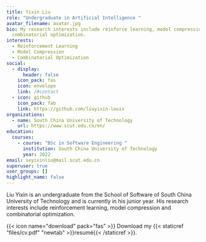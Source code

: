 ```yaml
---
title: Yixin Liu
role: "Undergraduate in Artificial Intelligence "
avatar_filename: avatar.jpg
bio: My research interests include reinforce learning, model compression and
  combinatorial optimization.
interests:
  - Reinforcement Learning
  - Model Compression
  - Combinatorial Optimization
social:
  - display:
      header: false
    icon_pack: fas
    icon: envelope
    link: /#contact
  - icon: github
    icon_pack: fab
    link: https://github.com/liuyixin-louis
organizations:
  - name: South China University of Technology
    url: https://www.scut.edu.cn/en/
education:
  courses:
    - course: "BSc in Software Engineering "
      institution: South China University of Technology
      year: 2022
email: seyixinliu@mail.scut.edu.cn
superuser: true
user_groups: []
highlight_name: false
---
```

Liu Yixin is an undergraduate from the School of Software of South China University of Technology and is currently in his junior year. His research interests include reinforcement learning, model compression and combinatorial optimization. 

{{< icon name="download" pack="fas" >}} Download my {{< staticref "files/cv.pdf" "newtab" >}}resumé{{< /staticref >}}.